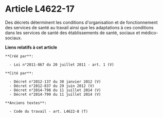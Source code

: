# Article L4622-17

Des décrets déterminent les conditions d'organisation et de fonctionnement des services de santé au travail ainsi que les
adaptations à ces conditions dans les services de santé des établissements de santé, sociaux et médico-sociaux.

**Liens relatifs à cet article**

	**Créé par**:

	  - Loi n°2011-867 du 20 juillet 2011 - art. 1 (V)

	**Cité par**:

	  - Décret n°2012-137 du 30 janvier 2012 (V)
	  - Décret n°2012-837 du 29 juin 2012 (V)
	  - Décret n°2014-798 du 11 juillet 2014 (V)
	  - Décret n°2014-799 du 11 juillet 2014 (V)

	**Anciens textes**:

	  - Code du travail - art. L4622-8 (T)
